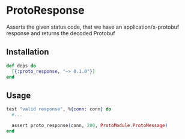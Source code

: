 # ProtoResponse

Asserts the given status code, that we have an application/x-protobuf response and returns the decoded Protobuf

## Installation

```elixir
def deps do
  [{:proto_response, "~> 0.1.0"}]
end
```

## Usage

```elixir
test "valid response", %{conn: conn} do
  #...

  assert proto_response(conn, 200, ProtoModule.ProtoMessage)
end
```
